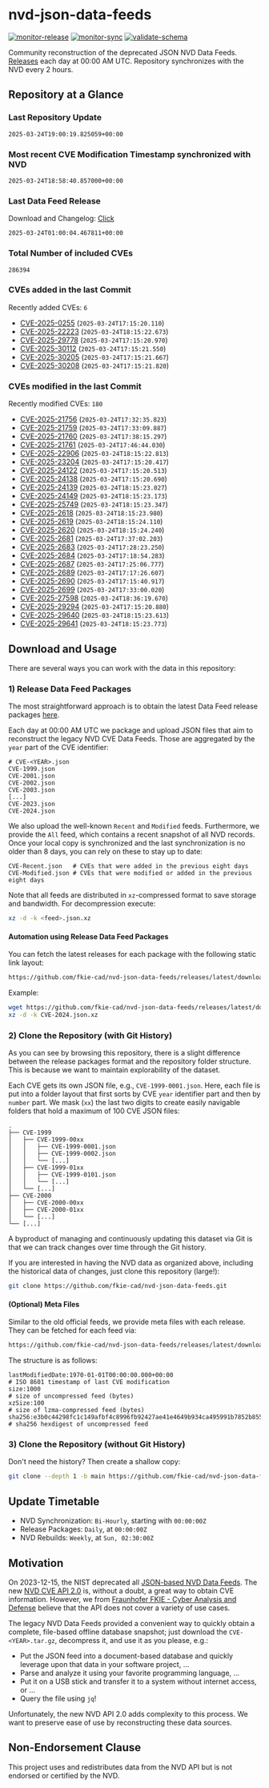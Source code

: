 # nvd-json-data-feeds

[![monitor-release](https://github.com/fkie-cad/nvd-json-data-feeds/actions/workflows/monitor_release.yml/badge.svg)](https://github.com/fkie-cad/nvd-json-data-feeds/actions/workflows/monitor_release.yml)
[![monitor-sync](https://github.com/fkie-cad/nvd-json-data-feeds/actions/workflows/monitor_sync.yml/badge.svg)](https://github.com/fkie-cad/nvd-json-data-feeds/actions/workflows/monitor_sync.yml)
[![validate-schema](https://github.com/fkie-cad/nvd-json-data-feeds/actions/workflows/validate_schema.yml/badge.svg)](https://github.com/fkie-cad/nvd-json-data-feeds/actions/workflows/validate_schema.yml)

Community reconstruction of the deprecated JSON NVD Data Feeds.
[Releases](https://github.com/fkie-cad/nvd-json-data-feeds/releases/latest) each day at 00:00 AM UTC.
Repository synchronizes with the NVD every 2 hours.

## Repository at a Glance

### Last Repository Update

```plain
2025-03-24T19:00:19.825059+00:00
```

### Most recent CVE Modification Timestamp synchronized with NVD

```plain
2025-03-24T18:58:40.857000+00:00
```

### Last Data Feed Release

Download and Changelog: [Click](https://github.com/fkie-cad/nvd-json-data-feeds/releases/latest)

```plain
2025-03-24T01:00:04.467811+00:00
```

### Total Number of included CVEs

```plain
286394
```

### CVEs added in the last Commit

Recently added CVEs: `6`

- [CVE-2025-0255](CVE-2025/CVE-2025-02xx/CVE-2025-0255.json) (`2025-03-24T17:15:20.110`)
- [CVE-2025-22223](CVE-2025/CVE-2025-222xx/CVE-2025-22223.json) (`2025-03-24T18:15:22.673`)
- [CVE-2025-29778](CVE-2025/CVE-2025-297xx/CVE-2025-29778.json) (`2025-03-24T17:15:20.970`)
- [CVE-2025-30112](CVE-2025/CVE-2025-301xx/CVE-2025-30112.json) (`2025-03-24T17:15:21.550`)
- [CVE-2025-30205](CVE-2025/CVE-2025-302xx/CVE-2025-30205.json) (`2025-03-24T17:15:21.667`)
- [CVE-2025-30208](CVE-2025/CVE-2025-302xx/CVE-2025-30208.json) (`2025-03-24T17:15:21.820`)


### CVEs modified in the last Commit

Recently modified CVEs: `180`

- [CVE-2025-21756](CVE-2025/CVE-2025-217xx/CVE-2025-21756.json) (`2025-03-24T17:32:35.823`)
- [CVE-2025-21759](CVE-2025/CVE-2025-217xx/CVE-2025-21759.json) (`2025-03-24T17:33:09.887`)
- [CVE-2025-21760](CVE-2025/CVE-2025-217xx/CVE-2025-21760.json) (`2025-03-24T17:38:15.297`)
- [CVE-2025-21761](CVE-2025/CVE-2025-217xx/CVE-2025-21761.json) (`2025-03-24T17:46:44.030`)
- [CVE-2025-22906](CVE-2025/CVE-2025-229xx/CVE-2025-22906.json) (`2025-03-24T18:15:22.813`)
- [CVE-2025-23204](CVE-2025/CVE-2025-232xx/CVE-2025-23204.json) (`2025-03-24T17:15:20.417`)
- [CVE-2025-24122](CVE-2025/CVE-2025-241xx/CVE-2025-24122.json) (`2025-03-24T17:15:20.513`)
- [CVE-2025-24138](CVE-2025/CVE-2025-241xx/CVE-2025-24138.json) (`2025-03-24T17:15:20.690`)
- [CVE-2025-24139](CVE-2025/CVE-2025-241xx/CVE-2025-24139.json) (`2025-03-24T18:15:23.027`)
- [CVE-2025-24149](CVE-2025/CVE-2025-241xx/CVE-2025-24149.json) (`2025-03-24T18:15:23.173`)
- [CVE-2025-25749](CVE-2025/CVE-2025-257xx/CVE-2025-25749.json) (`2025-03-24T18:15:23.347`)
- [CVE-2025-2618](CVE-2025/CVE-2025-26xx/CVE-2025-2618.json) (`2025-03-24T18:15:23.980`)
- [CVE-2025-2619](CVE-2025/CVE-2025-26xx/CVE-2025-2619.json) (`2025-03-24T18:15:24.110`)
- [CVE-2025-2620](CVE-2025/CVE-2025-26xx/CVE-2025-2620.json) (`2025-03-24T18:15:24.240`)
- [CVE-2025-2681](CVE-2025/CVE-2025-26xx/CVE-2025-2681.json) (`2025-03-24T17:37:02.203`)
- [CVE-2025-2683](CVE-2025/CVE-2025-26xx/CVE-2025-2683.json) (`2025-03-24T17:28:23.250`)
- [CVE-2025-2684](CVE-2025/CVE-2025-26xx/CVE-2025-2684.json) (`2025-03-24T17:18:54.283`)
- [CVE-2025-2687](CVE-2025/CVE-2025-26xx/CVE-2025-2687.json) (`2025-03-24T17:25:06.777`)
- [CVE-2025-2689](CVE-2025/CVE-2025-26xx/CVE-2025-2689.json) (`2025-03-24T17:17:26.607`)
- [CVE-2025-2690](CVE-2025/CVE-2025-26xx/CVE-2025-2690.json) (`2025-03-24T17:15:40.917`)
- [CVE-2025-2699](CVE-2025/CVE-2025-26xx/CVE-2025-2699.json) (`2025-03-24T17:33:00.020`)
- [CVE-2025-27598](CVE-2025/CVE-2025-275xx/CVE-2025-27598.json) (`2025-03-24T18:36:19.670`)
- [CVE-2025-29294](CVE-2025/CVE-2025-292xx/CVE-2025-29294.json) (`2025-03-24T17:15:20.880`)
- [CVE-2025-29640](CVE-2025/CVE-2025-296xx/CVE-2025-29640.json) (`2025-03-24T18:15:23.613`)
- [CVE-2025-29641](CVE-2025/CVE-2025-296xx/CVE-2025-29641.json) (`2025-03-24T18:15:23.773`)


## Download and Usage

There are several ways you can work with the data in this repository:

### 1) Release Data Feed Packages

The most straightforward approach is to obtain the latest Data Feed release packages [here](https://github.com/fkie-cad/nvd-json-data-feeds/releases/latest).

Each day at 00:00 AM UTC we package and upload JSON files that aim to reconstruct the legacy NVD CVE Data Feeds.
Those are aggregated by the `year` part of the CVE identifier:

```
# CVE-<YEAR>.json
CVE-1999.json
CVE-2001.json
CVE-2002.json
CVE-2003.json
[...]
CVE-2023.json
CVE-2024.json
```

We also upload the well-known `Recent` and `Modified` feeds.
Furthermore, we provide the `All` feed, which contains a recent snapshot of all NVD records.
Once your local copy is synchronized and the last synchronization is no older than 8 days, you can rely on these to stay up to date:

```plain
CVE-Recent.json   # CVEs that were added in the previous eight days
CVE-Modified.json # CVEs that were modified or added in the previous eight days
```

Note that all feeds are distributed in `xz`-compressed format to save storage and bandwidth.
For decompression execute:

```sh
xz -d -k <feed>.json.xz
```

#### Automation using Release Data Feed Packages

You can fetch the latest releases for each package with the following static link layout:

```sh
https://github.com/fkie-cad/nvd-json-data-feeds/releases/latest/download/CVE-<YEAR>.json.xz
```

Example:

```sh
wget https://github.com/fkie-cad/nvd-json-data-feeds/releases/latest/download/CVE-2024.json.xz
xz -d -k CVE-2024.json.xz
```

### 2) Clone the Repository (with Git History)

As you can see by browsing this repository, there is a slight difference between the release packages format and the repository folder structure.
This is because we want to maintain explorability of the dataset.

Each CVE gets its own JSON file, e.g., `CVE-1999-0001.json`.
Here, each file is put into a folder layout that first sorts by CVE `year` identifier part and then by `number` part.
We mask (`xx`) the last two digits to create easily navigable folders that hold a maximum of 100 CVE JSON files:

```plain
.
├── CVE-1999
│   ├── CVE-1999-00xx
│   │   ├── CVE-1999-0001.json
│   │   ├── CVE-1999-0002.json
│   │   └── [...]
│   ├── CVE-1999-01xx
│   │   ├── CVE-1999-0101.json
│   │   └── [...]
│   └── [...]
├── CVE-2000
│   ├── CVE-2000-00xx
│   ├── CVE-2000-01xx
│   └── [...]
└── [...]
```

A byproduct of managing and continuously updating this dataset via Git is that we can track changes over time through the Git history.

If you are interested in having the NVD data as organized above, including the historical data of changes, just clone this repository (large!):

```sh
git clone https://github.com/fkie-cad/nvd-json-data-feeds.git
```

#### (Optional) Meta Files

Similar to the old official feeds, we provide meta files with each release. They can be fetched for each feed via:

```sh
https://github.com/fkie-cad/nvd-json-data-feeds/releases/latest/download/CVE-<YEAR>.meta
```

The structure is as follows:

```plain
lastModifiedDate:1970-01-01T00:00:00.000+00:00                          # ISO 8601 timestamp of last CVE modification
size:1000                                                               # size of uncompressed feed (bytes)
xzSize:100                                                              # size of lzma-compressed feed (bytes)
sha256:e3b0c44298fc1c149afbf4c8996fb92427ae41e4649b934ca495991b7852b855 # sha256 hexdigest of uncompressed feed
```

### 3) Clone the Repository (without Git History)

Don't need the history? Then create a shallow copy:

```sh
git clone --depth 1 -b main https://github.com/fkie-cad/nvd-json-data-feeds.git
```


## Update Timetable

* NVD Synchronization: `Bi-Hourly`, starting with `00:00:00Z`
* Release Packages: `Daily`, at `00:00:00Z`
* NVD Rebuilds: `Weekly`, at `Sun, 02:30:00Z`


## Motivation

On 2023-12-15, the NIST deprecated all [JSON-based NVD Data Feeds](https://nvd.nist.gov/vuln/data-feeds#divRetirementBanner-1).
The new [NVD CVE API 2.0](https://nvd.nist.gov/developers/vulnerabilities) is, without a doubt, a great way to obtain CVE information.
However, we from [Fraunhofer FKIE - Cyber Analysis and Defense](https://www.fkie.fraunhofer.de/en/departments/cad.html) believe that the API does not cover a variety of use cases.

The legacy NVD Data Feeds provided a convenient way to quickly obtain a complete, file-based offline database snapshot; just download the `CVE-<YEAR>.tar.gz`, decompress it, and use it as you please, e.g.:

- Put the JSON feed into a document-based database and quickly leverage upon that data in your software project, ...
- Parse and analyze it using your favorite programming language, ...
- Put it on a USB stick and transfer it to a system without internet access, or ...
- Query the file using `jq`!

Unfortunately, the new NVD API 2.0 adds complexity to this process.
We want to preserve ease of use by reconstructing these data sources.

## Non-Endorsement Clause

This project uses and redistributes data from the NVD API but is not endorsed or certified by the NVD.